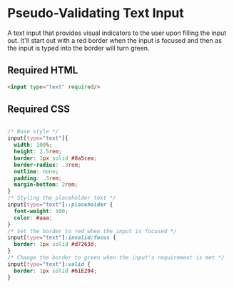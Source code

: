 # Pseudo-Validating Text Input
A text input that provides visual indicators to the user upon filling the input out. It'll start out with a red border when the input is focused and then as the input is typed into the border will turn green.
## Required HTML
```html
<input type="text" required/>
```

## Required CSS
```css

/* Base style */
input[type="text"]{
  width: 100%;
  height: 2.5rem;
  border: 1px solid #8a5cea;
  border-radius: .3rem;
  outline: none;
  padding: .3rem;
  margin-bottom: 2rem;
}
/* Styling the placeholder text */
input[type="text"]::placeholder {
  font-weight: 100;
  color: #aaa;
}
/* Set the border to red when the input is focused */
input[type="text"]:invalid:focus {
  border: 1px solid #d7263d;
}
/* Change the border to green when the input's requirement is met */
input[type="text"]:valid {
  border: 1px solid #61E294;
}
```
